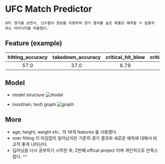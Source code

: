 
# UFC Match Predictor

    UFC 경기를 보면서, 선수들의 정보를 이용하여 경기 결과를 높은 확률로 예측할 수 없을까 하는 아이디어를 떠올렸다.

## Feature (example)
|hitting_accuracy|takedown_accuracy|critical_hit_blow|critical_absorption_strike|average_takedown|average_submission|critical_hit_defense|takedown_defense|average_knockdown|age|height|weight|reach|leg_reach|
|:---:|:---:|:---:|:---:|:---:|:---:|:---:|:---:|:---:|:---:|:---:|:---:|:---:|:---:|
|57.0|37.0|6.79|3.53|1.71|0.22|60.0|73.0|0.37|33.0|167.64|65.53|181.61|91.44|

## Model
- model structure
![model](https://user-images.githubusercontent.com/71556009/187060585-891722c1-0ffd-452e-9c12-40cafa3babd8.PNG)

- loss(train, text) graph
![graph](https://user-images.githubusercontent.com/71556009/187060925-71a84cb7-31db-47a9-be64-e05080a9fdbc.PNG)

## More
- age, height, weight etc.. 의 14개 features 를 사용했다.
- over fitting 이 어김없이 일어났지만 기존의 경기 결과와 새로운 예측에 대해서 비교적 좋게 나타난다.
- 딥러닝을 다시 공부하기 시작한 후, 2번째 offical project 이며 개인적으로 만족스럽다. ^^

<br/>